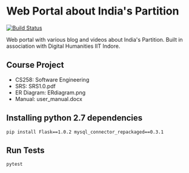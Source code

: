 # Web Portal about India's Partition


[![Build Status](https://travis-ci.org/kalpitk/Group-D.svg?branch=master)](https://travis-ci.org/kalpitk/Group-D)


Web portal with various blog and videos about India's Partition. Built in association with Digital Humanities IIT Indore.

## Course Project
- CS258: Software Engineering
- SRS: SRS1.0.pdf
- ER Diagram: ERdiagram.png
- Manual: user_manual.docx


## Installing python 2.7 dependencies

    pip install Flask==1.0.2 mysql_connector_repackaged==0.3.1
    
## Run Tests

    pytest
